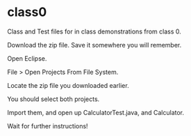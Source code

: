 # class0
Class and Test files for in class demonstrations from class 0.

Download the zip file. Save it somewhere you will remember.

Open Eclipse.

File > Open Projects From File System.

Locate the zip file you downloaded earlier.

You should select both projects.

Import them, and open up CalculatorTest.java, and Calculator.

Wait for further instructions!
